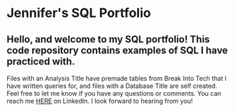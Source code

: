 # Jennifer's SQL Portfolio
## Hello, and welcome to my SQL portfolio! This code repository contains examples of SQL I have practiced with. 
Files with an Analysis Title have premade tables from Break Into Tech that I have written queries for, and files with a Database Title are self created. Feel free to let me know if you have any questions or comments.
You can reach me [HERE](https://www.linkedin.com/in/jennifermarienicholson) on LinkedIn. I look forward to hearing from you!
